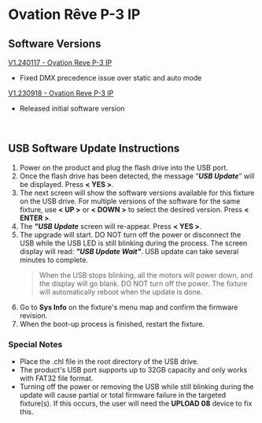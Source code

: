 # Ovation Rêve P-3 IP

## Software Versions

[V1.240117 - Ovation Reve P-3 IP](https://github.com/Chauvet-Pro/OVATIONREVEP3IP/blob/be6436a979c2830dae8845d5588797607957412c/firmware/V1.240117.zip)
- Fixed DMX precedence issue over static and auto mode

[V1.230918 - Ovation Reve P-3 IP](https://github.com/Chauvet-Pro/OVATIONREVEP3IP/blob/be6436a979c2830dae8845d5588797607957412c/firmware/V1.230918.zip)
- Released initial software version

&nbsp;

## USB Software Update Instructions
1.  Power on the product and plug the flash drive into the USB port.
2.	Once the flash drive has been detected, the message “***USB Update***” will be displayed. Press **< YES >**.
3.	The next screen will show the software versions available for this fixture on the USB drive. For multiple versions of the software for the same fixture, use **< UP >** or **< DOWN >** to select the desired version. Press **< ENTER >**.
4.	The ***"USB Update*** screen will re-appear. Press **< YES >**.
5.	The upgrade will start. DO NOT turn off the power or disconnect the USB while the USB LED is still blinking during the process. The screen display will read: ***"USB Update Wait"***. USB update can take several minutes to complete.
    > When the USB stops blinking, all the motors will power down, and the display will go blank. DO NOT turn off the power. The fixture will automatically reboot when the update is done.
6.  Go to **Sys Info** on the fixture's menu map and confirm the firmware revision.
7.	When the boot-up process is finished, restart the fixture.


### Special Notes
* Place the .chl file in the root directory of the USB drive.
* The product's USB port supports up to 32GB capacity and only works with FAT32 file format.
* Turning off the power or removing the USB while still blinking during the update will cause partial or total firmware failure in the targeted fixture(s). If this occurs, the user will need the **UPLOAD 08** device to fix this. 


